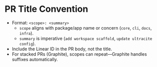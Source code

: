 # PR Title Convention

- Format: `<scope>: <summary>`
  - `scope` aligns with package/app name or concern (`core`, `cli`, `docs`, `infra`).
  - `summary` is imperative (`add workspace scaffold`, `update ultracite config`).
- Include the Linear ID in the PR body, not the title.
- For stacked PRs (Graphite), scopes can repeat—Graphite handles suffixes automatically.

